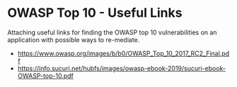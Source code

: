 # OWASP Top 10 - Useful Links
Attaching useful links for finding the OWASP top 10 vulnerabilities on an application with possible ways to re-mediate.
- https://www.owasp.org/images/b/b0/OWASP_Top_10_2017_RC2_Final.pdf
- https://info.sucuri.net/hubfs/images/owasp-ebook-2019/sucuri-ebook-OWASP-top-10.pdf
